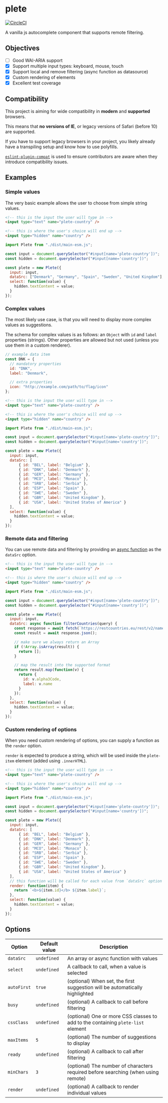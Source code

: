 # plete

[![CircleCI](https://circleci.com/gh/mroderick/plete.svg?style=svg)](https://circleci.com/gh/mroderick/plete)

A vanilla js autocomplete component that supports remote filtering.

## Objectives

- [ ] Good WAI-ARIA support
- [x] Support multiple input types: keyboard, mouse, touch
- [x] Support local and remove filtering (async function as datasource)
- [x] Custom rendering of elements
- [x] Excellent test coverage

## Compatibility

This project is aiming for wide compatibility in **modern** and **supported** browsers.

This means that **no versions of IE**, or legacy versions of Safari (before 10) are supported.

If you have to support legacy browsers in your project, you likely already have a transpiling setup and know how to use polyfills.

[`eslint-plugin-compat`][compat] is used to ensure contributors are aware when they introduce compatibility issues.

[compat]: https://github.com/amilajack/eslint-plugin-compat

## Examples

### Simple values

The very basic example allows the user to choose from simple string values.

```html
<!-- this is the input the user will type in -->
<input type="text" name="plete-country" />

<!-- this is where the user's choice will end up -->
<input type="hidden" name="country" />
```

```js
import Plete from "./dist/main-esm.js";

const input = document.querySelector("#input[name='plete-country'])";
const hidden = document.querySelector("#input[name='country'])";

const plete = new Plete({
  input: input,
  dataSrc: ["Denmark", "Germany", "Spain", "Sweden", "United Kingdom"],
  select: function(value) {
    hidden.textContent = value;
  }
});
```

### Complex values

The most likely use case, is that you will need to display more complex values as suggestions.

The schema for complex values is as follows: an `Object` with `id` and `label` properties (strings). Other properties are allowed but not used (unless you use them in a custom renderer).

```js
// example data item
const DNK = {
  // mandatory properties
  id: "DNK",
  label: "Denmark",

  // extra properties
  icon: "http://example.com/path/to/flag/icon"
};
```

```html
<!-- this is the input the user will type in -->
<input type="text" name="plete-country" />

<!-- this is where the user's choice will end up -->
<input type="hidden" name="country" />
```

```js
import Plete from "./dist/main-esm.js";

const input = document.querySelector("#input[name='plete-country'])";
const hidden = document.querySelector("#input[name='country'])";

const plete = new Plete({
  input: input,
  dataSrc: [
      { id: "BEL", label: "Belgium" },
      { id: "DNK", label: "Denmark" },
      { id: "GER", label: "Germany" },
      { id: "MCO", label: "Monaco" },
      { id: "SRB", label: "Serbia" },
      { id: "ESP", label: "Spain" },
      { id: "SWE", label: "Sweden" },
      { id: "GBR", label: "United Kingdom" },
      { id: "USA", label: "United States of America" }
  ],
  select: function(value) {
    hidden.textContent = value;
  }
});
```

### Remote data and filtering

You can use remote data and filtering by providing an [async function][asyncfn] as the `dataSrc` option.

```html
<!-- this is the input the user will type in -->
<input type="text" name="plete-country" />

<!-- this is where the user's choice will end up -->
<input type="hidden" name="country" />
```

```js
import Plete from "./dist/main-esm.js";

const input = document.querySelector("#input[name='plete-country'])";
const hidden = document.querySelector("#input[name='country'])";

const plete = new Plete({
  input: input,
  dataSrc: async function filterCountries(query) {
    const response = await fetch(`https://restcountries.eu/rest/v2/name/${query}`);
    const result = await response.json();

    // make sure we always return an Array
    if (!Array.isArray(result)) {
      return [];
    }

    // map the result into the supported format
    return result.map(function(v) {
      return {
        id: v.alpha3Code,
        label: v.name
      }
    });
  },
  select: function(value) {
    hidden.textContent = value;
  }
});
```

### Custom rendering of options

When you need custom rendering of options, you can supply a function as the `render` option.

`render` is expected to produce a string, which will be used inside the `plete-item` element (added using `.innerHTML`).

```html
<!-- this is the input the user will type in -->
<input type="text" name="plete-country" />

<!-- this is where the user's choice will end up -->
<input type="hidden" name="country" />
```

```js
import Plete from "./dist/main-esm.js";

const input = document.querySelector("#input[name='plete-country'])";
const hidden = document.querySelector("#input[name='country'])";

const plete = new Plete({
  input: input,
  dataSrc: [
      { id: "BEL", label: "Belgium" },
      { id: "DNK", label: "Denmark" },
      { id: "GER", label: "Germany" },
      { id: "MCO", label: "Monaco" },
      { id: "SRB", label: "Serbia" },
      { id: "ESP", label: "Spain" },
      { id: "SWE", label: "Sweden" },
      { id: "GBR", label: "United Kingdom" },
      { id: "USA", label: "United States of America" }
  ],
  // this function will be called for each value from `dataSrc` option
  render: function(item) {
    return `<b>${item.id}</b> ${item.label}`;
  },
  select: function(value) {
    hidden.textContent = value;
  }
});
```

## Options

| Option         | Default value   | Description                                                                       |
|----------------|-----------------|-----------------------------------------------------------------------------------|
| `dataSrc`      | `undefined`     | An array or async function with values                                            |
| `select`       | `undefined`     | A callback to call, when a value is selected                                      |
| `autoFirst`    | `true`          | (optional) When set, the first suggestion will be automatically highlighted       |
| `busy`         | `undefined`     | (optional) A callback to call before filtering                                    |
| `cssClass`     | `undefined`     | (optional) One or more CSS classes to add to the containing `plete-list` element  |
| `maxItems`     | `5`             | (optional) The number of suggestions to display                                   |
| `ready`        | `undefined`     | (optional) A callback to call after filtering                                     |
| `minChars`     | `3`             | (optional) The number of characters required before searching (when using remote) |
| `render`       | `undefined`     | (optional) A callback to render individual values                                 |

[asyncfn]: https://developer.mozilla.org/en-US/docs/Web/JavaScript/Reference/Statements/async_function

